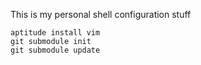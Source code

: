 This is my personal shell configuration stuff

	aptitude install vim
	git submodule init
	git submodule update
